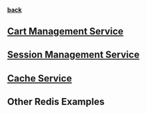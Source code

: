 #### [back](../Redis_Main.md)


## [Cart Management Service](cart_management.md) 

## [Session Management Service](session_management.md)

## [Cache Service](cache_management.md)

## Other Redis Examples

